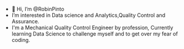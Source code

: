 - 👋 Hi, I’m @RobinPinto
- I’m interested in Data science and Analytics,Quality Control and Assurance.
- I'm a Mechanical Quality Control Engineer by profession,
  Currently learning Data Science to challenge myself and to get over my fear of coding.

<!---
RobinPinto/RobinPinto is a ✨ special ✨ repository because its `README.md` (this file) appears on your GitHub profile.
You can click the Preview link to take a look at your changes.
--->
